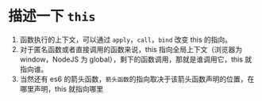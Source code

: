 # 描述一下 `this`

1. 函数执行的上下文，可以通过 `apply`，`call`，`bind` 改变 this 的指向。
2. 对于匿名函数或者直接调用的函数来说，this 指向全局上下文（浏览器为 window，NodeJS 为 global），剩下的函数调用，那就是谁调用它，this 就指向谁。
3. 当然还有 es6 的箭头函数，`箭头函数`的指向取决于该箭头函数声明的位置，在哪里声明，this 就指向哪里
